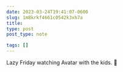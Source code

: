```yaml
---
date: 2023-03-24T19:41:07-0600
slug: 1m8krkf4661c0542k3xh7a
title: 
type: post
post_type: note

tags: []
---
```

Lazy Friday watching Avatar with the kids. 🎥



